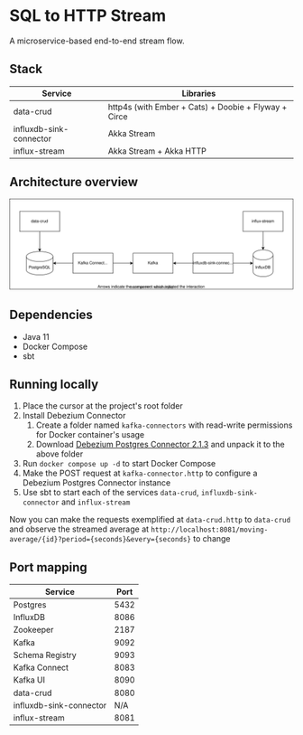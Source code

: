 # SQL to HTTP Stream

A microservice-based end-to-end stream flow.

## Stack 
| Service                 | Libraries                                            |
|-------------------------|------------------------------------------------------|
| data-crud               | http4s (with Ember + Cats) + Doobie + Flyway + Circe |
| influxdb-sink-connector | Akka Stream                                          |
| influx-stream           | Akka Stream + Akka HTTP                              |

## Architecture overview
![Architecture Overview](img/architecture-overview.svg?raw=true)

## Dependencies
- Java 11
- Docker Compose
- sbt

## Running locally
1. Place the cursor at the project's root folder
2. Install Debezium Connector
   1. Create a folder named `kafka-connectors` with read-write permissions for Docker container's usage
   2. Download [Debezium Postgres Connector 2.1.3](https://repo1.maven.org/maven2/io/debezium/debezium-connector-postgres/2.1.3.Final/debezium-connector-postgres-2.1.3.Final-plugin.tar.gz) and unpack it to the above folder
3. Run `docker compose up -d` to start Docker Compose
4. Make the POST request at `kafka-connector.http` to configure a Debezium Postgres Connector instance
5. Use sbt to start each of the services `data-crud`, `influxdb-sink-connector` and `influx-stream`

Now you can make the requests exemplified at `data-crud.http` to `data-crud` and observe the streamed average at
`http://localhost:8081/moving-average/{id}?period={seconds}&every={seconds}` to change

## Port mapping
| Service                 | Port |
|-------------------------|------|
| Postgres                | 5432 |
| InfluxDB                | 8086 |
| Zookeeper               | 2187 |
| Kafka                   | 9092 |
| Schema Registry         | 9093 |
| Kafka Connect           | 8083 |
| Kafka UI                | 8090 |
| data-crud               | 8080 |
| influxdb-sink-connector | N/A  |
| influx-stream           | 8081 |
